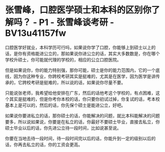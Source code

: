 # 张雪峰，口腔医学硕士和本科的区别你了解吗？ - P1 - 张雪峰谈考研 - BV13u41157fw

口腔医学好就业，本科学历可行吗，如果说你学了口腔，你能够上到硕士以上的话，是你有资格能进公立的，那如果说你进公立的话，其实大多数数是，你在哪个学校升硕士，你可能就代理的学校的，相应的公立口腔医院。

但是如果说你，你的能力特别强，那你可能，硕士是你的能力范围内，它的一个底线，因为你这种专业，你跨校考研其实是挺难的，尤其是在医学，因为医学是讲传承的，它跨校考研是挺难的，所以说的话，如果说你尽量不要。

只能说张老师，我希望给他安排在广东，然后的话他考这个学校的，有点困难，这个其实是挺难的，但是你考你本校的话，你只要你初试过掉，你复试的话，考本校基本上是可以的，然后的话，你先保个硕士是能进公立，好吧。

如果说你要进私立的话，那你硕士的话，你能解决的问题，就比本科能解决的问题要多，所以说如果说，你要是在私立的话，你最好不要硕士毕业，直接去私立，你硕士毕业以后的话，你先进公立待一段时间，比如说甚至说。

你要在当地去待一段时间，待一段时间完以后的话，你能升到一定的级别以后的话，你再去私立的话，你的工资会更高。